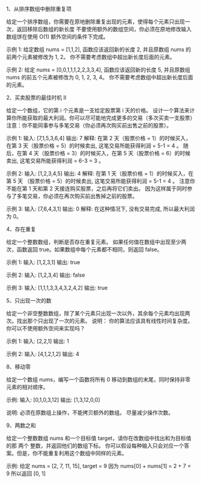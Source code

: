 1、从排序数组中删除重复项

  给定一个排序数组，你需要在原地删除重复出现的元素，使得每个元素只出现一次，返回移除后数组的新长度
  不要使用额外的数组空间，你必须在原地修改输入数组饼在使用 O(1) 额外空间的条件下完成。

  示例 1:
  给定数组 nums = [1,1,2],
  函数应该返回新的长度 2, 并且原数组 nums 的前两个元素被修改为 1, 2。
  你不需要考虑数组中超出新长度后面的元素。

  示例 2:
  给定 nums = [0,0,1,1,1,2,2,3,3,4],
  函数应该返回新的长度 5, 并且原数组 nums 的前五个元素被修改为 0, 1, 2, 3, 4。
  你不需要考虑数组中超出新长度后面的元素。

2、买卖股票的最佳时机 II

  给定一个数组，它的第 i 个元素是一支给定股票第 i 天的价格。
  设计一个算法来计算你所能获取的最大利润。你可以尽可能地完成更多的交易（多次买卖一支股票）
  注意：你不能同事参与多笔交易（你必须再次购买前出售之前的股票）。

  示例 1:
  输入: [7,1,5,3,6,4]
  输出: 7
  解释: 在第 2 天（股票价格 = 1）的时候买入，在第 3 天（股票价格 = 5）的时候卖出, 这笔交易所能获得利润 = 5-1 = 4 。
  随后，在第 4 天（股票价格 = 3）的时候买入，在第 5 天（股票价格 = 6）的时候卖出, 这笔交易所能获得利润 = 6-3 = 3 。
  
  示例 2:
  输入: [1,2,3,4,5]
  输出: 4
  解释: 在第 1 天（股票价格 = 1）的时候买入，在第 5 天 （股票价格 = 5）的时候卖出, 这笔交易所能获得利润 = 5-1 = 4 。
  注意你不能在第 1 天和第 2 天接连购买股票，之后再将它们卖出。
  因为这样属于同时参与了多笔交易，你必须在再次购买前出售掉之前的股票。

  示例 3:
  输入: [7,6,4,3,1]
  输出: 0
  解释: 在这种情况下, 没有交易完成, 所以最大利润为 0。

4、存在重复

  给定一个整数数组，判断是否存在重复元素。
  如果任何值在数组中出现至少两次，函数返回 true。如果数组中每个元素都不相同，则返回 false。

  示例 1:
  输入: [1,2,3,1]
  输出: true

  示例 2:
  输入: [1,2,3,4]
  输出: false

  示例 3:
  输入: [1,1,1,3,3,4,3,2,4,2]
  输出: true

5、只出现一次的数

  给定一个非空整数数组，除了某个元素只出现一次以外，其余每个元素均出现两次。找出那个只出现了一次的元素。
  说明：
  你的算法应该具有线性时间复杂度。 你可以不使用额外空间来实现吗？

  示例 1:
  输入: [2,2,1]
  输出: 1

  示例 2:
  输入: [4,1,2,1,2]
  输出: 4

8、移动零

  给定一个数组 nums，编写一个函数将所有 0 移动到数组的末尾，同时保持非零元素的相对顺序。

  示例:
  输入: [0,1,0,3,12]
  输出: [1,3,12,0,0]

  说明:
  必须在原数组上操作，不能拷贝额外的数组。
  尽量减少操作次数。

9、两数之和

  给定一个整数数组 nums 和一个目标值 target，请你在改数组中找出和为目标值的那 两个 整数，并返回他们的数组下标。
  你可以假设每种输入只会对应一个答案。但是，你不能重复利用这个数组中同样的元素。

  示例:
  给定 nums = [2, 7, 11, 15], target = 9
  因为 nums[0] + nums[1] = 2 + 7 = 9
  所以返回 [0, 1]